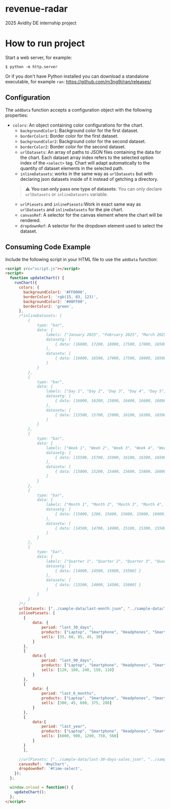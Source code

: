 # revenue-radar
2025 Avidity DE internship project

# How to run project

Start a web server, for example:

```
$ python -m http.server
```

Or if you don't have Python installed you can download a standalone executable, for example `ran`: https://github.com/m3ng9i/ran/releases/

## Configuration

The `addData` function accepts a configuration object with the following properties:

- `colors`: An object containing color configurations for the chart.
  - `backgroundColor1`: Background color for the first dataset.
  - `borderColor1`: Border color for the first dataset.
  - `backgroundColor2`: Background color for the second dataset.
  - `borderColor2`: Border color for the second dataset.
  - `urlDatasets`: An array of paths to JSON files containing the data for the chart. Each dataset array index refers to the selected option index of the `<select>` tag. Chart will adapt automatically to the quantity of dataset elements in the selected path.
  - `inlineDatasets`: works in the same way as `urlDatasets` but with declaring json datasets inside of it instead of getching a directory.
  > :warning: **You can only pass one type of datasets**: You can only declare `urlDatasets` or `inlineDatasets` variable.
  - `urlPiesets` and `inlinePiesets`:Work in exact same way as `urlDatasets` and `inlineDatasets` for the pie chart.
  - `canvasRef`: A selector for the canvas element where the chart will be rendered.
  - `dropdownRef`: A selector for the dropdown element used to select the dataset.


## Consuming Code Example

Include the following script in your HTML file to use the `addData` function:

```html
<script src="script.js"></script>
<script>
  function updateChart() {
    runChart({
      colors: {
        backgroundColor1: '#FF0000',
        borderColor1: 'rgb(15, 03, 123)',
        backgroundColor2: '#00FF00',
        borderColor2: 'green',
      },
      /*inlineDatasets: [
          {
              type: "bar",
              data: {
                  labels: ["January 2025", "February 2025", "March 2025", "April 2025", "May 2025", "June 2025"],
                  datasetg: [
                      { data: [16800, 17200, 18000, 17500, 17000, 16500] }
                  ],
                  datasetw: [
                      { data: [16000, 16500, 17000, 17500, 18000, 18500] }
                  ]
              }
          },
          {
              type: "bar",
              data: {
                  labels: ["Day 1", "Day 2", "Day 3", "Day 4", "Day 5", "Day 6"],
                  datasetg: [
                      { data: [16000, 16200, 15800, 16400, 16600, 16800] }
                  ],
                  datasetw: [
                      { data: [15500, 15700, 15900, 16100, 16300, 16500] }
                  ]
              }
          },
          {
              type: "bar",
              data: {
                  labels: ["Week 1", "Week 2", "Week 3", "Week 4", "Week 5", "Week 6"],
                  datasetg: [
                      { data: [15500, 15700, 15900, 16100, 16300, 16500] }
                  ],
                  datasetw: [
                      { data: [15000, 15200, 15400, 15600, 15800, 16000] }
                  ]
              }
          },
          {
              type: "bar",
              data: {
                  labels: ["Month 1", "Month 2", "Month 3", "Month 4", "Month 5", "Month 6"],
                  datasetg: [
                      { data: [15000, 1200, 15400, 15600, 15800, 16000] }
                  ],
                  datasetw: [
                      { data: [14500, 14700, 14900, 15100, 15300, 15500] }
                  ]
              }
          },
          {
              type: "bar",
              data: {
                  labels: ["Quarter 1", "Quarter 2", "Quarter 3", "Quarter 4"],
                  datasetg: [
                      { data: [14000, 14500, 15000, 15500] }
                  ],
                  datasetw: [
                      { data: [13500, 14000, 14500, 15000] }
                  ]
              }
          }
      ]*/
      urlDatasets: ["../sample-data/last-month.json", "../sample-data/last-30-days.json", "../sample-data/last-90-days.json", "../sample-data/last-6-months.json", "../sample-data/last-year.json"],
      inlinePiesets: [
        {
            data: {
                period: "last_30_days",
                products: ["Laptop", "Smartphone", "Headphones", "Smartwatch", "Tablet"],
                sells: [35, 60, 85, 45, 30]
            }
        },
        {
            data:{
                period: "last_90_days",
                products: ["Laptop", "Smartphone", "Headphones", "Smartwatch", "Tablet"],
                sells: [120, 180, 240, 150, 110]
            }
        },
        {
            data: {
                period: "last_6_months",
                products: ["Laptop", "Smartphone", "Headphones", "Smartwatch", "Tablet"],
                sells: [300, 45, 600, 375, 280]
            }
        },
        {
            data:{
                period: "last_year",
                products: ["Laptop", "Smartphone", "Headphones", "Smartwatch", "Tablet"],
                sells: [6000, 900, 1200, 750, 560]
            }
        }
        ],

      //urlPiesets: ["../sample-data/last-30-days-sales.json", "../sample-data/last-90-days-sales.json", "../sample-data/last-6-month-sales.json", "../sample-data/last-year-sales.json"],
      canvasRef: '#myChart',
      dropdownRef: '#time-select',
    });
  };

  window.onload = function() {
    updateChart();
  };
</script>
```